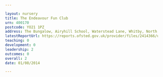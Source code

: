 ```yaml
---

layout: nursery
title: The Endeavour Fun Club
urn: 400170
postcode: YO21 1PZ
address: The Bungalow, Airyhill School, Waterstead Lane, Whitby, North Yorkshire, YO21 1PZ
latestReportUrl: https://reports.ofsted.gov.uk/provider/files/2414366/urn/400170.pdf
teaching: 0
development: 0
leadership: 2
outcomes: 0
overall: 2
date: 01/08/2014

---
```

